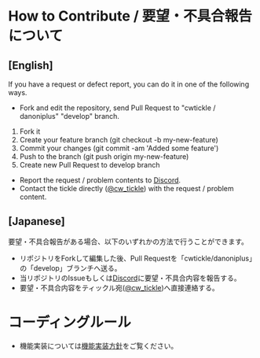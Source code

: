 # How to Contribute / 要望・不具合報告について

## [English]

If you have a request or defect report, you can do it in one of the following ways.

- Fork and edit the repository, send Pull Request to "cwtickle / danoniplus" "develop" branch.
1. Fork it
1. Create your feature branch (git checkout -b my-new-feature)
1. Commit your changes (git commit -am 'Added some feature')
1. Push to the branch (git push origin my-new-feature)
1. Create new Pull Request to develop branch
- Report the request / problem contents to [Discord](https://discord.com/channels/698460971231870977/944491021918683196).  
- Contact the tickle directly ([@cw_tickle](https://twitter.com/cw_tickle)) with the request / problem content.

## [Japanese]

要望・不具合報告がある場合、以下のいずれかの方法で行うことができます。

- リポジトリをForkして編集した後、Pull Requestを「cwtickle/danoniplus」の「develop」ブランチへ送る。
- 当リポジトリのIssueもしくは[Discord](https://discord.com/channels/698460971231870977/944491021918683196)に要望・不具合内容を報告する。  
- 要望・不具合内容をティックル宛([@cw_tickle](https://twitter.com/cw_tickle))へ直接連絡する。

# コーディングルール 

- 機能実装については[機能実装方針](https://github.com/cwtickle/danoniplus/wiki/FunctionalPolicy)をご覧ください。
